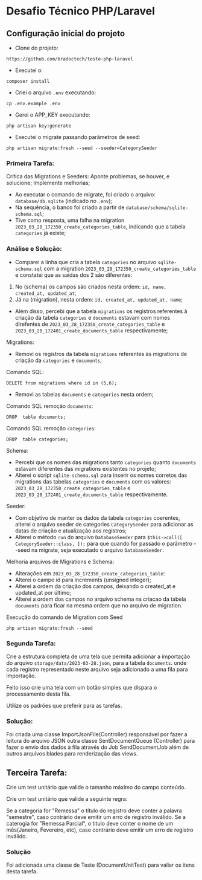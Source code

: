 
# Desafio Técnico PHP/Laravel

## Configuração inicial do projeto

- Clone do projeto:
```
https://github.com/bradoctech/teste-php-laravel
```

- Executei o:
```
composer install
```

- Criei o arquivo `.env` executando:
```
cp .env.example .env
```

- Gerei o APP_KEY executando:
```
php artisan key:generate
```

- Executei o migrate passando parâmetros de seed:
```
php artisan migrate:fresh --seed --seeder=CategorySeeder
```

### Primeira Tarefa:

Crítica das Migrations e Seeders: Aponte problemas, se houver, e solucione; Implemente melhorias;

- Ao executar o comando de migrate, foi criado o arquivo:  `database/db.sqlite` (indicado no `.env`);
- Na sequência, o banco foi criado a partir de `database/schema/sqlite-schema.sql`;
- Tive como resposta, uma falha na migration `2023_03_28_172350_create_categories_table`, indicando que a tabela `categories` já existe;

### Análise e Solução:

- Comparei a linha que cria a tabela `categories` no arquivo `sqlite-schema.sql` com a migration `2023_03_28_172350_create_categories_table` e constatei que as saídas dos 2 são diferentes:
1. No (schema) os campos são criados nesta ordem: `id, name, created_at, updated_at`;
1. Já na (migration), nesta ordem: `id, created_at, updated_at, name`;
- Além disso, percebi que a tabela `migrations` os registros referentes à criação da tabela `categories` e `documents` estavam com nomes direfentes de `2023_03_28_172350_create_categories_table` e `2023_03_28_172401_create_documents_table` respectivamente;

Migrations:

- Removi os registros da tabela `migrations` referentes às migrations de criação da `categories` e `documents`;

Comando SQL: 

```
DELETE from migrations where id in (5,6);
```

- Removi as tabelas `documents` e `categories` nesta ordem;

Comando SQL remoção `documents`:
```
DROP  table documents;
```

Comando SQL remoção `categories`: 

```
DROP  table categories;
```

Schema:

- Percebi que os nomes das migrations tanto `categories` quanto `documents` estavam diferentes das migrations existentes no projeto;
- Alterei o script `sqlite-schema.sql` para inserir os nomes corretos das migrations das tabelas `categories` e `documents` com os valores: `2023_03_28_172350_create_categories_table` e `2023_03_28_172401_create_documents_table` respectivamente.

Seeder:

- Com objetivo de manter os dados da tabela `categories` coerentes, alterei o arquivo seeder de categories `CategorySeeder` para adicionar as datas de criação e atualização aos registros;
- Alterei o método `run` do arquivo `DatabaseSeeder` para `$this->call([ CategorySeeder::class, ]);` para que quando for passado o parâmetro --seed na migrate, seja executado o arquivo `DatabaseSeeder`.

Melhoria arquivos de Migrations e Schema:

- Alterações em `2023_03_28_172350_create_categories_table`:
- Alterei o campo id para increments (unsigned integer);
- Alterei a ordem da criação dos campos, deixando o created_at e updated_at por último;
- Alterei a ordem dos campos no arquivo schema na criacao da tabela `documents` para ficar na mesma ordem que no arquivo de migration.

Execução do comando de Migration com Seed

```
php artisan migrate:fresh --seed
```

### Segunda Tarefa:

Crie a estrutura completa de uma tela que permita adicionar a importação do arquivo `storage/data/2023-03-28.json`, para a tabela `documents`. onde cada registro representado neste arquivo seja adicionado a uma fila para importação.

Feito isso crie uma tela com um botão simples que dispara o processamento desta fila.

Utilize os padrões que preferir para as tarefas.

### Solução:

Foi criada uma classe ImportJsonFile(Controller) responsável por fazer a leitura do arquivo JSON outra classe SentDocumentQueue (Controller) para fazer o envio dos dados à fila através do Job SendDocumentJob além de outros arquivos blades para renderização das views.

## Terceira Tarefa:

Crie um test unitário que valide o tamanho máximo do campo conteúdo.

Crie um test unitário que valide a seguinte regra:

Se a categoria for "Remessa" o título do registro deve conter a palavra "semestre", caso contrário deve emitir um erro de registro inválido.
Se a caterogia for "Remessa Parcial", o titulo deve conter o nome de um mês(Janeiro, Fevereiro, etc), caso contrário deve emitir um erro de registro inválido.

### Solução

Foi adicionada uma classe de Teste (DocumentUnitTest) para valiar os itens desta tarefa.